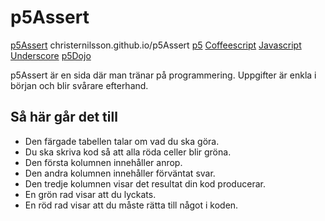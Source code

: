 # p5Assert

[p5Assert](https://christernilsson.github.io/p5Assert) christernilsson.github.io/p5Assert
[p5](https://p5js.org/reference) 
[Coffeescript](http://coffeescript.org)
[Javascript](https://www.w3schools.com/js)
[Underscore](http://underscorejs.org)
[p5Dojo](https://christernilsson.github.io/p5Dojo) 

p5Assert är en sida där man tränar på programmering.
Uppgifter är enkla i början och blir svårare efterhand. 

## Så här går det till

- Den färgade tabellen talar om vad du ska göra.
- Du ska skriva kod så att alla röda celler blir gröna.
- Den första kolumnen innehåller anrop. 
- Den andra kolumnen innehåller förväntat svar.
- Den tredje kolumnen visar det resultat din kod producerar.
- En grön rad visar att du lyckats.
- En röd rad visar att du måste rätta till något i koden.
